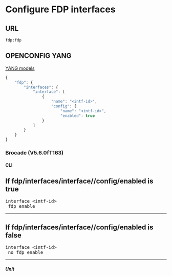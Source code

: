 # Configure FDP interfaces

## URL

```
fdp:fdp
```

## OPENCONFIG YANG

[YANG models](https://github.com/FRINXio/openconfig/tree/master/fdp/src/main/yang)

```javascript
{
    "fdp": {
        "interfaces": {
            "interface": [
                {
                    "name": "<intf-id>",
                    "config": {
                        "name": "<intf-id>",
                        "enabled": true
                }
            ]
        }
    }
}
```


### Brocade (V5.6.0fT163)

#### CLI

If fdp/interfaces/interface/<intf-id>/config/enabled is true
---
<pre>
interface &lt;intf-id&gt;
 fdp enable
</pre>
---

If fdp/interfaces/interface/<intf-id>/config/enabled is false
---
<pre>
interface &lt;intf-id&gt;
 no fdp enable
</pre>
---

##### Unit